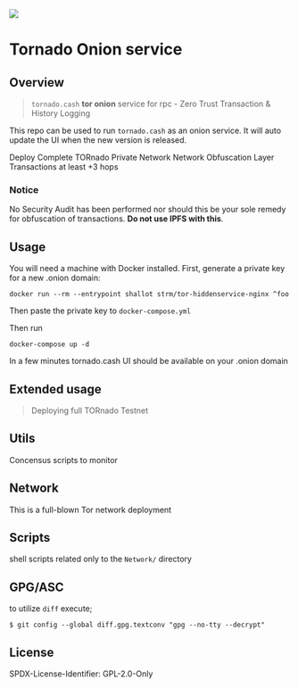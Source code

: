 <!-- SPDX-LICENSE-IDENTIFIER: GPL-2.0-Only -->

<img src="https://gateway.pinata.cloud/ipfs/QmV9xRwBdX1Uo3a67TsaB27Qwty5mjVAzF6bbzDxFykQ8k/tornado_cash_banner.jpeg" align="center">   


# Tornado Onion service

## Overview

> `tornado.cash` **tor onion** service for rpc - Zero Trust Transaction & History Logging

This repo can be used to run `tornado.cash` as an onion service. It will auto update the UI when the new version is released.

Deploy Complete TORnado Private Network
Network Obfuscation Layer
Transactions at least +3 hops

### Notice

No Security Audit has been performed nor should this be your sole remedy for obfuscation of transactions. **Do not use IPFS with this**.

## Usage

You will need a machine with Docker installed. First, generate a private key for a new .onion domain:

```shell script
docker run --rm --entrypoint shallot strm/tor-hiddenservice-nginx ^foo
```

Then paste the private key to `docker-compose.yml`

Then run

```shell script
docker-compose up -d
```

In a few minutes tornado.cash UI should be available on your .onion domain

## Extended usage

> Deploying full TORnado Testnet

## Utils

Concensus scripts to monitor

## Network

This is a full-blown Tor network deployment

## Scripts

shell scripts related only to the `Network/` directory

## GPG/ASC

to utilize `diff` execute;

`$ git config --global diff.gpg.textconv "gpg --no-tty --decrypt"  `

## License

SPDX-License-Identifier: GPL-2.0-Only
